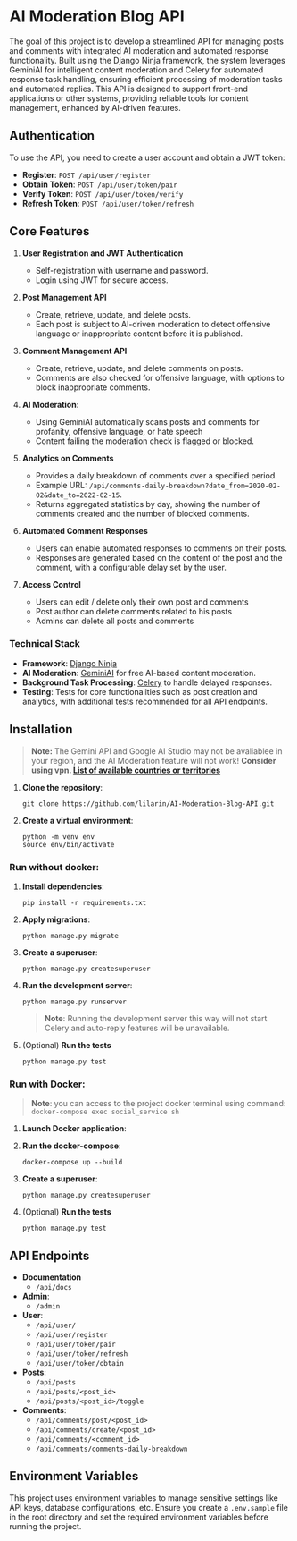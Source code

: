 # AI Moderation Blog API

The goal of this project is to develop a streamlined API for managing posts and comments 
with integrated AI moderation and automated response functionality. 
Built using the Django Ninja framework, the system leverages GeminiAI 
for intelligent content moderation and Celery for automated response task handling, 
ensuring efficient processing of moderation tasks and automated replies. 
This API is designed to support front-end applications or other systems, providing 
reliable tools for content management, enhanced by AI-driven features.

## Authentication

To use the API, you need to create a user account and obtain a JWT token:

- **Register**: `POST /api/user/register`
- **Obtain Token**: `POST /api/user/token/pair`
- **Verify Token**: `POST /api/user/token/verify`
- **Refresh Token**: `POST /api/user/token/refresh`

## Core Features

1. **User Registration and JWT Authentication**
   - Self-registration with username and password.
   - Login using JWT for secure access.

2. **Post Management API**
   - Create, retrieve, update, and delete posts.
   - Each post is subject to AI-driven moderation to detect offensive language or inappropriate content before it is published.

3. **Comment Management API**
   - Create, retrieve, update, and delete comments on posts.
   - Comments are also checked for offensive language, with options to block inappropriate comments.

4. **AI Moderation**: 
   - Using GeminiAI automatically scans posts and comments for profanity, offensive language, or hate speech
   - Content failing the moderation check is flagged or blocked.

5. **Analytics on Comments**
   - Provides a daily breakdown of comments over a specified period.
   - Example URL: `/api/comments-daily-breakdown?date_from=2020-02-02&date_to=2022-02-15`.
   - Returns aggregated statistics by day, showing the number of comments created and the number of blocked comments.

6. **Automated Comment Responses**
   - Users can enable automated responses to comments on their posts.
   - Responses are generated based on the content of the post and the comment, with a configurable delay set by the user.

7. **Access Control**
   - Users can edit / delete only their own post and comments
   - Post author can delete comments related to his posts
   - Admins can delete all posts and comments


### Technical Stack

- **Framework**: [Django Ninja](https://django-ninja.dev/)
- **AI Moderation**: [GeminiAI](https://ai.google.dev/pricing) for free AI-based content moderation.
- **Background Task Processing**: [Celery](https://docs.celeryproject.org/) to handle delayed responses.
- **Testing**: Tests for core functionalities such as post creation and analytics, with additional tests recommended for all API endpoints.

## Installation

> **Note:** The Gemini API and Google AI Studio may not be avaliablee in your region, and the AI Moderation feature will not work!
> **Consider using vpn. [List of available countries or territories](https://ai.google.dev/gemini-api/docs/available-regions)**

1. **Clone the repository**:
    ```
    git clone https://github.com/lilarin/AI-Moderation-Blog-API.git
    ```
2. **Create a virtual environment**:
    ```
    python -m venv env
    source env/bin/activate
    ```
### Run without docker:

1. **Install dependencies**:
    ```
    pip install -r requirements.txt
    ```
2. **Apply migrations**:
    ```
    python manage.py migrate
    ```
3. **Create a superuser**:
    ```
    python manage.py createsuperuser
    ```
4. **Run the development server**:
    ```
    python manage.py runserver
    ```
    > **Note**: Running the development server this way will not start 
    > Celery and auto-reply features will be unavailable.

5. (Optional) **Run the tests**
    ```
    python manage.py test
    ```

### Run with Docker:

> **Note**: you can access to the project docker terminal using command:
   ``docker-compose exec social_service sh``

1. **Launch Docker application**:

2. **Run the docker-compose**:
    ```
    docker-compose up --build
    ```
   
3. **Create a superuser**:
   ```
   python manage.py createsuperuser
   ```

4. (Optional) **Run the tests**
    ```
    python manage.py test
    ```

## API Endpoints

- **Documentation**
  - `/api/docs`
- **Admin**:
  - `/admin`
- **User**:
  - `/api/user/`
  - `/api/user/register`
  - `/api/user/token/pair`
  - `/api/user/token/refresh`
  - `/api/user/token/obtain`
- **Posts**:
  - `/api/posts`
  - `/api/posts/<post_id>`
  - `/api/posts/<post_id>/toggle`
- **Comments**:
  - `/api/comments/post/<post_id>`
  - `/api/comments/create/<post_id>`
  - `/api/comments/<comment_id>`
  - `/api/comments/comments-daily-breakdown`

## Environment Variables

This project uses environment variables to manage sensitive 
settings like API keys, database configurations, etc. Ensure
you create a `.env.sample` file in the root directory and set
the required environment variables before running the project.
